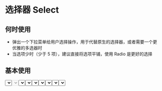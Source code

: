 # 选择器 Select

<BackTop />
<Watermark fullscreen content="Vue Amazing UI" />

## 何时使用

- 弹出一个下拉菜单给用户选择操作，用于代替原生的选择器，或者需要一个更优雅的多选器时
- 当选项少时（少于 5 项），建议直接将选项平铺，使用 Radio 是更好的选择

<script setup lang="ts">
import { ref, watchEffect } from 'vue'
const options = ref([
      {
        label: '北京市',
        value: 1
      },
      {
        label: '上海市',
        value: 2
      },
      {
        label: '纽约市',
        value: 3
      },
      {
        label: '旧金山',
        value: 4
      },
      {
        label: '布宜诺斯艾利斯',
        value: 5
      },
      {
        label: '伊斯坦布尔',
        value: 6
      },
      {
        label: '拜占庭',
        value: 7
      },
      {
        label: '君士坦丁堡',
        value: 8
      }
    ])
const optionsDisabled = ref([
      {
        label: '北京市',
        value: 1
      },
      {
        label: '上海市',
        value: 2,
        disabled: true
      },
      {
        label: '纽约市',
        value: 3
      },
      {
        label: '旧金山',
        value: 4
      },
      {
        label: '布宜诺斯艾利斯',
        value: 5
      },
      {
        label: '伊斯坦布尔',
        value: 6
      },
      {
        label: '拜占庭',
        value: 7
      },
      {
        label: '君士坦丁堡',
        value: 8
      }
    ])
const optionsCustom = ref([
      {
        name: '北京市',
        id: 1
      },
      {
        name: '上海市',
        id: 2
      },
      {
        name: '纽约市',
        id: 3
      },
      {
        name: '旧金山',
        id: 4
      },
      {
        name: '布宜诺斯艾利斯',
        id: 5
      },
      {
        name: '伊斯坦布尔',
        id: 6
      },
      {
        name: '拜占庭',
        id: 7
      },
      {
        name: '君士坦丁堡',
        id: 8
      }
    ])
const selectedValue = ref(5)
watchEffect(() => {
  console.log('selectedValue:', selectedValue.value)
})
function onChange (value: string|number, label: string,  index: number) {
  console.log('value:', value)
  console.log('label:', label)
  console.log('index:', index)
}
// 自定义过滤函数，当选项的 value 值大于 输入项时返回 true
function filter (inputValue: string, option: any) {
  return option.value > inputValue
}
</script>

## 基本使用

<Select :options="options" v-model="selectedValue" />

::: details Show Code

```vue
<script setup lang="ts">
import { ref, watchEffect } from 'vue'
const options = ref([
      {
        label: '北京市',
        value: 1
      },
      {
        label: '上海市',
        value: 2
      },
      {
        label: '纽约市',
        value: 3
      },
      {
        label: '旧金山',
        value: 4
      },
      {
        label: '布宜诺斯艾利斯',
        value: 5
      },
      {
        label: '伊斯坦布尔',
        value: 6
      },
      {
        label: '拜占庭',
        value: 7
      },
      {
        label: '君士坦丁堡',
        value: 8
      }
    ])
const selectedValue = ref(5)
watchEffect(() => {
  console.log('selectedValue:', selectedValue.value)
})
</script>
<template>
  <Select :options="options" v-model="selectedValue" />
</template>
```

:::

## 禁用

<Select :options="options" v-model="selectedValue" disabled />

::: details Show Code

```vue
<script setup lang="ts">
import { ref } from 'vue'
const options = ref([
      {
        label: '北京市',
        value: 1
      },
      {
        label: '上海市',
        value: 2
      },
      {
        label: '纽约市',
        value: 3
      },
      {
        label: '旧金山',
        value: 4
      },
      {
        label: '布宜诺斯艾利斯',
        value: 5
      },
      {
        label: '伊斯坦布尔',
        value: 6
      },
      {
        label: '拜占庭',
        value: 7
      },
      {
        label: '君士坦丁堡',
        value: 8
      }
    ])
const selectedValue = ref(5)
</script>
<template>
  <Select :options="options" v-model="selectedValue" disabled />
</template>
```

:::

## 禁用选项

<Select :options="optionsDisabled" v-model="selectedValue" />

::: details Show Code

```vue
<script setup lang="ts">
import { ref } from 'vue'
const optionsDisabled = ref([
      {
        label: '北京市',
        value: 1
      },
      {
        label: '上海市',
        value: 2,
        disabled: true
      },
      {
        label: '纽约市',
        value: 3
      },
      {
        label: '旧金山',
        value: 4
      },
      {
        label: '布宜诺斯艾利斯',
        value: 5
      },
      {
        label: '伊斯坦布尔',
        value: 6
      },
      {
        label: '拜占庭',
        value: 7
      },
      {
        label: '君士坦丁堡',
        value: 8
      }
    ])
const selectedValue = ref(5)
</script>
<template>
  <Select :options="optionsDisabled" v-model="selectedValue" />
</template>
```

:::

## 支持清除

<Select
  :options="options"
  allow-clear
  v-model="selectedValue"
  @change="onChange" />

::: details Show Code

```vue
<script setup lang="ts">
import { ref, watchEffect } from 'vue'
const options = ref([
      {
        label: '北京市',
        value: 1
      },
      {
        label: '上海市',
        value: 2
      },
      {
        label: '纽约市',
        value: 3
      },
      {
        label: '旧金山',
        value: 4
      },
      {
        label: '布宜诺斯艾利斯',
        value: 5
      },
      {
        label: '伊斯坦布尔',
        value: 6
      },
      {
        label: '拜占庭',
        value: 7
      },
      {
        label: '君士坦丁堡',
        value: 8
      }
    ])
const selectedValue = ref(5)
watchEffect(() => {
  console.log('selectedValue:', selectedValue.value)
})
function onChange (value: string|number, label: string,  index: number) {
  console.log('value:', value)
  console.log('label:', label)
  console.log('index:', index)
}
</script>
<template>
  <Select
    :options="options"
    allow-clear
    v-model="selectedValue"
    @change="onChange" />
</template>
```

:::

## 支持搜索

<Select :width="150" :options="options" allowClear search v-model="selectedValue" />

::: details Show Code

```vue
<script setup lang="ts">
import { ref, watchEffect } from 'vue'
const options = ref([
      {
        label: '北京市',
        value: 1
      },
      {
        label: '上海市',
        value: 2
      },
      {
        label: '纽约市',
        value: 3
      },
      {
        label: '旧金山',
        value: 4
      },
      {
        label: '布宜诺斯艾利斯',
        value: 5
      },
      {
        label: '伊斯坦布尔',
        value: 6
      },
      {
        label: '拜占庭',
        value: 7
      },
      {
        label: '君士坦丁堡',
        value: 8
      }
    ])
const selectedValue = ref(5)
watchEffect(() => {
  console.log('selectedValue:', selectedValue.value)
})
</script>
<template>
  <Select :width="150" :options="options" search v-model="selectedValue" />
</template>
```

:::

## 自定义搜索过滤函数

<Select
  :width="150"
  :options="options"
  search
  :filter="filter"
  v-model="selectedValue" />

::: details Show Code

```vue
<script setup lang="ts">
import { ref, watchEffect } from 'vue'
const options = ref([
      {
        label: '北京市',
        value: 1
      },
      {
        label: '上海市',
        value: 2
      },
      {
        label: '纽约市',
        value: 3
      },
      {
        label: '旧金山',
        value: 4
      },
      {
        label: '布宜诺斯艾利斯',
        value: 5
      },
      {
        label: '伊斯坦布尔',
        value: 6
      },
      {
        label: '拜占庭',
        value: 7
      },
      {
        label: '君士坦丁堡',
        value: 8
      }
    ])
const selectedValue = ref(5)
watchEffect(() => {
  console.log('selectedValue:', selectedValue.value)
})
// 自定义过滤函数，当选项的 value 值大于 输入项时返回 true
function filter (inputValue: string, option: any) {
  return option.value > inputValue
}
</script>
<template>
  <Select
    :width="150"
    :options="options"
    search
    :filter="filter"
    v-model="selectedValue" />
</template>
```

:::

## 自定义样式

<Select
  :width="160"
  :height="36"
  :options="options"
  v-model="selectedValue" />

::: details Show Code

```vue
<script setup lang="ts">
import { ref, watchEffect } from 'vue'
const options = ref([
      {
        label: '北京市',
        value: 1
      },
      {
        label: '上海市',
        value: 2
      },
      {
        label: '纽约市',
        value: 3
      },
      {
        label: '旧金山',
        value: 4
      },
      {
        label: '布宜诺斯艾利斯',
        value: 5
      },
      {
        label: '伊斯坦布尔',
        value: 6
      },
      {
        label: '拜占庭',
        value: 7
      },
      {
        label: '君士坦丁堡',
        value: 8
      }
    ])
const selectedValue = ref(5)
watchEffect(() => {
  console.log('selectedValue:', selectedValue.value)
})
</script>
<template>
  <Select
    :width="160"
    :height="36"
    :options="options"
    v-model="selectedValue" />
</template>
```

:::

## 自定义节点 `label`、`value` 字段名

<Select
  :options="optionsCustom"
  label="name"
  value="id"
  v-model="selectedValue" />

::: details Show Code

```vue
<script setup lang="ts">
import { ref, watchEffect } from 'vue'
const optionsCustom = ref([
      {
        name: '北京市',
        id: 1
      },
      {
        name: '上海市',
        id: 2
      },
      {
        name: '纽约市',
        id: 3
      },
      {
        name: '旧金山',
        id: 4
      },
      {
        name: '布宜诺斯艾利斯',
        id: 5
      },
      {
        name: '伊斯坦布尔',
        id: 6
      },
      {
        name: '拜占庭',
        id: 7
      },
      {
        name: '君士坦丁堡',
        id: 8
      }
    ])
const selectedValue = ref(5)
watchEffect(() => {
  console.log('selectedValue:', selectedValue.value)
})
</script>
<template>
  <Select
    :options="optionsCustom"
    label="name"
    value="id"
    v-model="selectedValue" />
</template>
```

:::

## 自定义下拉面板展示数

<Select
  :options="options"
  :max-display="5"
  v-model="selectedValue" />

::: details Show Code

```vue
<script setup lang="ts">
import { ref, watchEffect } from 'vue'
const options = ref([
      {
        label: '北京市',
        value: 1
      },
      {
        label: '上海市',
        value: 2
      },
      {
        label: '纽约市',
        value: 3
      },
      {
        label: '旧金山',
        value: 4
      },
      {
        label: '布宜诺斯艾利斯',
        value: 5
      },
      {
        label: '伊斯坦布尔',
        value: 6
      },
      {
        label: '拜占庭',
        value: 7
      },
      {
        label: '君士坦丁堡',
        value: 8
      }
    ])
const selectedValue = ref(5)
watchEffect(() => {
  console.log('selectedValue:', selectedValue.value)
})
</script>
<template>
  <Select
    :options="options"
    :max-display="5"
    v-model="selectedValue" />
</template>
```

:::

## 自定义下拉面板滚动条

<Select :options="options" v-model="selectedValue" :scrollbar-props="{ size: 8, delay: 2000 }" />

::: details Show Code

```vue
<script setup lang="ts">
import { ref, watchEffect } from 'vue'
const options = ref([
      {
        label: '北京市',
        value: 1
      },
      {
        label: '上海市',
        value: 2
      },
      {
        label: '纽约市',
        value: 3
      },
      {
        label: '旧金山',
        value: 4
      },
      {
        label: '布宜诺斯艾利斯',
        value: 5
      },
      {
        label: '伊斯坦布尔',
        value: 6
      },
      {
        label: '拜占庭',
        value: 7
      },
      {
        label: '君士坦丁堡',
        value: 8
      }
    ])
const selectedValue = ref(5)
watchEffect(() => {
  console.log('selectedValue:', selectedValue.value)
})
</script>
<template>
  <Select :options="options" v-model="selectedValue" :scrollbar-props="{ size: 8, delay: 2000 }" />
</template>
```

:::

## APIs

### Select

参数 | 说明 | 类型 | 默认值
-- | -- | -- | --
options | 选项数据 | [Option](#option-type)[] | []
label | 选项的 `label` 文本字段名 | string | 'label'
value | 选项的 `value` 值字段名 | string | 'value'
placeholder | 默认占位文本 | string | '请选择'
disabled | 是否禁用 | boolean | false
allowClear | 是否支持清除 | boolean | false
search | 是否支持搜索，使用搜索时请设置 `width` | boolean | false
filter | 过滤条件函数，仅当支持搜索时生效，根据输入项进行筛选：<li>默认为 `true` 时，筛选每个选项的文本字段 `label` 是否包含输入项，包含返回 `true`，反之返回 `false`</li><li>当其为函数 `Function` 时，接受 `inputValue` `option` 两个参数，当 `option` 符合筛选条件时，应返回 `true`，反之则返回 `false`</li> | Function &#124; true | true
width | 宽度，单位 `px` | string &#124; number | 'auto'
height | 高度，单位 `px` | number | 32
scrollbarProps | 下拉面板滚动条 `scrollbar` 组件属性配置，参考 [Scrollbar Props](https://themusecatcher.github.io/vue-amazing-ui/guide/components/scrollbar.html#scrollbar) | object | {}
maxDisplay | 下拉面板最多能展示的下拉项数，超过后滚动显示 | number | 6
modelValue <Tag color="cyan">v-model</Tag> | 当前选中的 `option` 条目 | number &#124; string &#124; null | null

### Option Type

名称 | 说明 | 类型 | 默认值
-- | -- | -- | --
label? | 选项名 | string | undefined
value? | 选项值 | string &#124; number | undefined
disabled? | 是否禁用选项 | boolean | false
[propName: string] | 用于包含带有任意数量的其他属性 | any | undefined

## Events

名称 | 说明 | 类型
-- | -- | --
change | 选项值改变后的回调 | (value: string &#124; number, label: string,  index: number) => void
